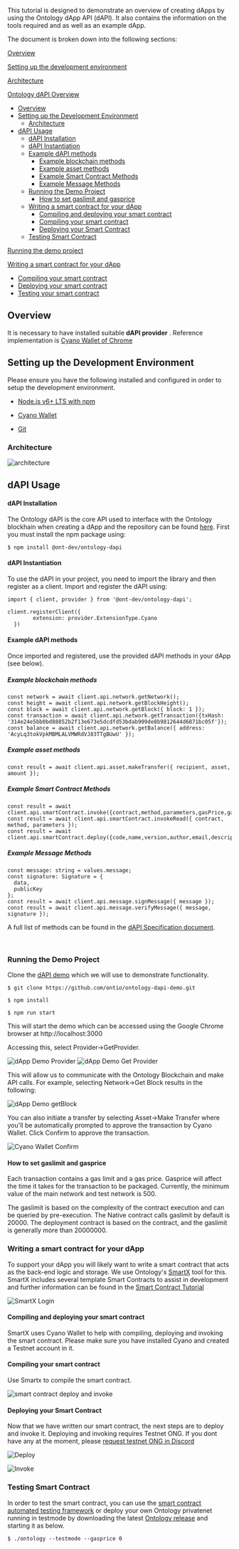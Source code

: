 

This tutorial is designed to demonstrate an overview of creating dApps by using the Ontology dApp API (dAPI). It also contains the information on the tools required and as well as an example dApp.

The document is broken down into the following sections:

[Overview](#overview)

[Setting up the development environment](#setting-up-the-development-environment)

[Architecture](#Architecture)

[Ontology dAPI Overview](#ontology-dapi-overview)
- [Overview](#overview)
- [Setting up the Development Environment](#setting-up-the-development-environment)
  - [Architecture](#architecture)
- [dAPI Usage](#dapi-usage)
    - [dAPI Installation](#dapi-installation)
    - [dAPI Instantiation](#dapi-instantiation)
    - [Example dAPI methods](#example-dapi-methods)
      - [Example blockchain methods](#example-blockchain-methods)
      - [Example asset methods](#example-asset-methods)
      - [Example Smart Contract Methods](#example-smart-contract-methods)
      - [Example Message Methods](#example-message-methods)
  - [Running the Demo Project](#running-the-demo-project)
    - [How to set gaslimit and gasprice](#how-to-set-gaslimit-and-gasprice)
  - [Writing a smart contract for your dApp](#writing-a-smart-contract-for-your-dapp)
    - [Compiling and deploying your smart contract](#compiling-and-deploying-your-smart-contract)
    - [Compiling your smart contract](#compiling-your-smart-contract)
    - [Deploying your Smart Contract](#deploying-your-smart-contract)
  - [Testing Smart Contract](#testing-smart-contract)

[Running the demo project](#running-the-demo-project)

[Writing a smart contract for your dApp](#writing-a-smart-contract-for-your-dapp)
+ [Compiling your smart contract](#compiling-your-smart-contract)
+ [Deploying your smart contract](#deploying-your-smart-contract)
+ [Testing your smart contract](#testing-your-smart-contract)


## Overview

It is necessary to have installed suitable **dAPI provider** . Reference implementation is [Cyano Wallet of Chrome](https://github.com/ontio/cyano-wallet)





## Setting up the Development Environment

Please ensure you have the following installed and configured in order to setup the development environment.

- [Node.js v6+ LTS with npm](https://nodejs.org/en/)

- [Cyano Wallet]( https://chrome.google.com/webstore/detail/ontology-web-wallet/dkdedlpgdmmkkfjabffeganieamfklkm)

- [Git](https://git-scm.com/)

### Architecture

![architecture](https://raw.githubusercontent.com/ontio-community/bounty-program-report/master/image/dapi.png)

##  dAPI Usage
#### dAPI Installation
The Ontology dAPI is the core API used to interface with the Ontology blockhain when creating a dApp and the repository can be found [here](https://github.com/ontio/ontology-dapi). First you must install the npm package using: 

```
$ npm install @ont-dev/ontology-dapi
```

#### dAPI Instantiation

To use the dAPI in your project, you need to import the library and then register as a client.
Import and register the dAPI using:
```
import { client, provider } from '@ont-dev/ontology-dapi';

client.registerClient({
        extension: provider.ExtensionType.Cyano
  })
```

#### Example dAPI methods
Once imported and registered, use the provided dAPI methods in your dApp (see below).
##### Example blockchain methods
```
const network = await client.api.network.getNetwork();
const height = await client.api.network.getBlockHeight();
const block = await client.api.network.getBlock({ block: 1 });
const transaction = await client.api.network.getTransaction({txHash: '314e24e5bb0bd88852b2f13e673e5dcdfd53bdab909de8b9812644d6871bc05f'});
const balance = await client.api.network.getBalance({ address: 'AcyLq3tokVpkMBMLALVMWRdVJ83TTgBUwU' });
```
##### Example asset methods

```
const result = await client.api.asset.makeTransfer({ recipient, asset, amount });
```

##### Example Smart Contract Methods

```
const result = await client.api.smartContract.invoke({contract,method,parameters,gasPrice,gasLimit,requireIdentity});
const result = await client.api.smartContract.invokeRead({ contract, method, parameters });
const result = await client.api.smartContract.deploy({code,name,version,author,email,description,needStorage,gasPrice,gasLimit});
```
##### Example Message Methods

```
const message: string = values.message;
const signature: Signature = {
  data,
  publicKey
};
const result = await client.api.message.signMessage({ message });
const result = await client.api.message.verifyMessage({ message, signature });
```

A full list of methods can be found in the [dAPI Specification document](https://github.com/backslash47/OEPs/blob/oep-dapp-api/OEP-6/OEP-6.mediawiki). <p><br> 


### Running the Demo Project

Clone the [dAPI demo](https://github.com/ontio/ontology-dapi-demo) which we will use to demonstrate functionality.

```
$ git clone https://github.com/ontio/ontology-dapi-demo.git

$ npm install

$ npm run start
```

This will start the demo which can be accessed using the Google Chrome browser at http://localhost:3000

Accessing this, select Provider->GetProvider.

![dApp Demo Provider](https://raw.githubusercontent.com/ontio/documentation/master/docs/lib/images/dappdemofirstscreen.png)
![dApp Demo Get Provider](https://raw.githubusercontent.com/ontio/documentation/master/docs/lib/images/dappdemoregisterprovider.png)

This will allow us to communicate with the Ontology Blockchain and make API calls.  For example, selecting Network->Get Block results in the following:

![dApp Demo getBlock](https://raw.githubusercontent.com/ontio/documentation/master/docs/lib/images/dappdemonetworkblock.png)

You can also initiate a transfer by selecting Asset->Make Transfer where you'll be automatically prompted to approve the transaction by Cyano Wallet. Click Confirm to approve the transaction.

![Cyano Wallet Confirm](https://raw.githubusercontent.com/ontio/documentation/master/docs/lib/images/demo.png)

#### How to set gaslimit and gasprice

Each transaction contains a gas limit and a gas price. Gasprice will affect the time it takes for the transaction to be packaged. Currently, the minimum value of the main network and test network is 500.

The gaslimit is based on the complexity of the contract execution and can be queried by pre-execution.  The Native contract calls gaslimit by default is 20000. The deployment contract is based on the contract, and the gaslimit is generally more than 20000000.

### Writing a smart contract for your dApp


To support your dApp you will likely want to write a smart contract that acts as the back-end logic and storage. We use Ontology's [SmartX](http://smartx.ont.io/) tool for this. SmartX includes several template Smart Contracts to assist in development and further information can be found in the [Smart Contract Tutorial](https://github.com/ontio/documentation/tree/master/smart-contract-tutorial)


![SmartX Login](https://raw.githubusercontent.com/ontio/documentation/master/docs/lib/images/smartx.png)


#### Compiling and deploying your smart contract

SmartX uses Cyano Wallet to help with compiling, deploying and invoking the smart contract. Please make sure you have installed Cyano and created a Testnet account in it.

#### Compiling your smart contract

Use Smartx to compile the smart contract.

![smart contract deploy and invoke](https://raw.githubusercontent.com/ontio/documentation/master/docs/lib/images/smartx-deploy.png)

#### Deploying your Smart Contract

Now that we have written our smart contract, the next steps are to deploy and invoke it. Deploying and invoking requires Testnet ONG.  If you dont have any at the moment, please [request testnet ONG in Discord](https://discordapp.com/channels/400884201773334540/453499298097922068)

![Deploy](https://s1.ax1x.com/2018/09/03/PzhTCd.png)



![Invoke](https://s1.ax1x.com/2018/09/03/Pz5JO0.png) 

### Testing Smart Contract

In order to test the smart contract, you can use the [smart contract automated testing framework](https://github.com/ontio-community/ontology-sctf) or deploy your own Ontology privatenet running in testmode by downloading the latest [Ontology release](https://github.com/ontio/ontology/releases) and starting it as below.
```
$ ./ontology --testmode --gasprice 0

```
